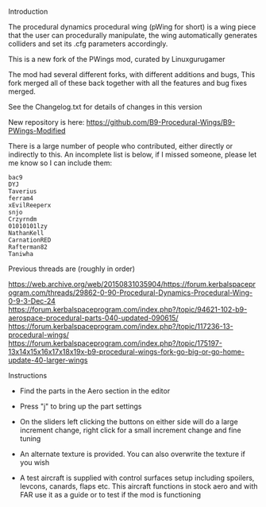 Introduction

The procedural dynamics procedural wing (pWing for short) is a wing piece that the user can procedurally manipulate, the wing automatically generates colliders and set its .cfg parameters accordingly.



This is a new fork of the PWings mod, curated by Linuxgurugamer

The mod had several different forks, with different additions and bugs,  This fork merged all of these back together with all the features
and bug fixes merged.

See the Changelog.txt for details of changes in this version

New repository is here:  https://github.com/B9-Procedural-Wings/B9-PWings-Modified


There is a large number of people who contributed, either directly or indirectly to this.  An incomplete list is below, if I missed someone, please let me know so I can include them:

	bac9
	DYJ
	Taverius
	ferram4
	xEvilReeperx
	snjo
	Crzyrndm
	01010101lzy
	NathanKell
	CarnationRED
	Rafterman82
	Taniwha

Previous threads are (roughly in order)

https://web.archive.org/web/20150831035904/https://forum.kerbalspaceprogram.com/threads/29862-0-90-Procedural-Dynamics-Procedural-Wing-0-9-3-Dec-24
https://forum.kerbalspaceprogram.com/index.php?/topic/94621-102-b9-aerospace-procedural-parts-040-updated-090615/
https://forum.kerbalspaceprogram.com/index.php?/topic/117236-13-procedural-wings/
https://forum.kerbalspaceprogram.com/index.php?/topic/175197-13x14x15x16x17x18x19x-b9-procedural-wings-fork-go-big-or-go-home-update-40-larger-wings


Instructions

- Find the parts in the Aero section in the editor

- Press "j" to bring up the part settings

- On the sliders left clicking the buttons on either side will do a large increment change, right click for a small increment change and fine tuning

- An alternate texture is provided. You can also overwrite the texture if you wish

- A test aircraft is supplied with control surfaces setup including spoilers, levcons, canards, flaps etc. This aircraft functions in stock aero and with FAR use it as a guide or to test if the mod is functioning